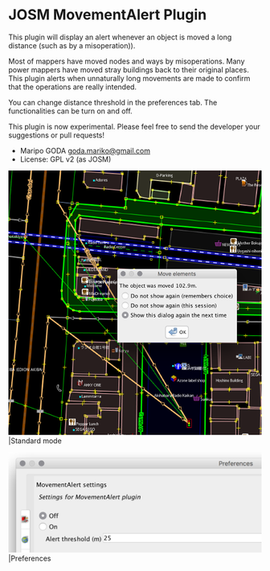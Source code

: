 JOSM MovementAlert Plugin 
======

This plugin will display an alert whenever an object is moved a long distance (such as by a misoperation)).

Most of mappers have moved nodes and ways by misoperations.
Many power mappers have moved stray buildings back to their original places.
This plugin alerts when unnaturally long movements are made to confirm that the operations are really intended. 

You can change distance threshold in the preferences tab. The functionalities can be turn on and off.

This plugin is now experimental. Please feel free to send the developer your suggestions or pull requests!

 * Maripo GODA <goda.mariko@gmail.com>
 * License: GPL v2 (as JOSM)
 
 ![](https://raw.githubusercontent.com/maripo/JOSM_movementalert/master/doc/img/screenshot.png)|Standard mode
 
 ![](https://raw.githubusercontent.com/maripo/JOSM_movementalert/master/doc/img/screenshot_pref.png)|Preferences
    